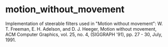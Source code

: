 # motion_without_movement
Implementation of steerable filters used in "Motion without movement": W. T. Freeman, E. H. Adelson, and D. J. Heeger, Motion without movement, ACM Computer Graphics, vol. 25, no. 4, (SIGGRAPH '91), pp. 27 - 30, July, 1991.
